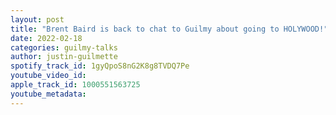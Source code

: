```yaml
---
layout: post
title: "Brent Baird is back to chat to Guilmy about going to HOLYWOOD!"
date: 2022-02-18
categories: guilmy-talks
author: justin-guilmette
spotify_track_id: 1gyQpoS8nG2K8g8TVDQ7Pe
youtube_video_id: 
apple_track_id: 1000551563725
youtube_metadata: 
---
```

